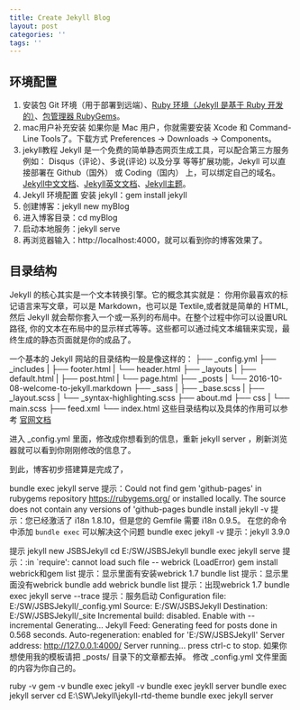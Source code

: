 ```yaml
---
title: Create Jekyll Blog
layout: post
categories: ''
tags: ''
---
```

## 环境配置
1. 安装包
Git 环境（用于部署到远端）、[Ruby 环境（Jekyll 是基于 Ruby 开发的）](http://www.ruby-lang.org/en/downloads/)、[包管理器 RubyGems](http://rubygems.org/pages/download)。
2. mac用户补充安装
如果你是 Mac 用户，你就需要安装 Xcode 和 Command-Line Tools了。下载方式 Preferences → Downloads → Components。
3. jekyll教程
Jekyll 是一个免费的简单静态网页生成工具，可以配合第三方服务例如： Disqus（评论）、多说(评论) 以及分享 等等扩展功能，Jekyll 可以直接部署在 Github（国外） 或 Coding（国内） 上，可以绑定自己的域名。[Jekyll中文文档](http://jekyll.bootcss.com/)、[Jekyll英文文档](https://jekyllrb.com/)、[Jekyll主题](http://jekyllthemes.org/)。
4. Jekyll 环境配置
安装 jekyll：gem install jekyll
5. 创建博客：jekyll new myBlog
6. 进入博客目录：cd myBlog
7. 启动本地服务：jekyll serve
8. 再浏览器输入：http://localhost:4000，就可以看到你的博客效果了。

## 目录结构
Jekyll 的核心其实是一个文本转换引擎。它的概念其实就是： 你用你最喜欢的标记语言来写文章，可以是 Markdown，也可以是 Textile,或者就是简单的 HTML, 然后 Jekyll 就会帮你套入一个或一系列的布局中。在整个过程中你可以设置URL路径, 你的文本在布局中的显示样式等等。这些都可以通过纯文本编辑来实现，最终生成的静态页面就是你的成品了。

一个基本的 Jekyll 网站的目录结构一般是像这样的：
├── _config.yml
├── _includes
|   ├── footer.html
|   └── header.html
├── _layouts
|   ├── default.html
|   ├── post.html
|   └── page.html
├── _posts
|   └── 2016-10-08-welcome-to-jekyll.markdown
├── _sass
|   ├── _base.scss
|   ├── _layout.scss
|   └── _syntax-highlighting.scss
├── about.md
├── css
|   └── main.scss
├── feed.xml
└── index.html
这些目录结构以及具体的作用可以参考 [官网文档](http://jekyll.com.cn/docs/structure/)

进入 _config.yml 里面，修改成你想看到的信息，重新 jekyll server ，刷新浏览器就可以看到你刚刚修改的信息了。

到此，博客初步搭建算是完成了，

bundle exec jekyll serve
提示：Could not find gem 'github-pages' in rubygems repository https://rubygems.org/ or installed locally.
The source does not contain any versions of 'github-pages
bundle install
 jekyll -v
 提示：您已经激活了 i18n 1.8.10，但是您的 Gemfile 需要 i18n 0.9.5。 在您的命令中添加 `bundle exec` 可以解决这个问题
 bundle exec jekyll -v
 提示：jekyll 3.9.0
 
 提示
 jekyll new JSBSJekyll
 cd E:/SW/JSBSJekyll
 bundle exec jekyll serve 
 提示：:in `require': cannot load such file -- webrick (LoadError)
 gem install webrick和gem list
 提示：显示里面有安装webrick 1.7
 bundle list
 提示：显示里面没有webrick 
 bundle add webrick
 bundle list
 提示：出现webrick 1.7
 bundle exec jekyll serve --trace
 提示：服务启动
 Configuration file: E:/SW/JSBSJekyll/_config.yml
            Source: E:/SW/JSBSJekyll
       Destination: E:/SW/JSBSJekyll/_site
 Incremental build: disabled. Enable with --incremental
      Generating...
       Jekyll Feed: Generating feed for posts
                    done in 0.568 seconds.
 Auto-regeneration: enabled for 'E:/SW/JSBSJekyll'
    Server address: http://127.0.0.1:4000/
  Server running... press ctrl-c to stop.
如果你想使用我的模板请把 _posts/ 目录下的文章都去掉。
修改 _config.yml 文件里面的内容为你自己的。

ruby -v
gem -v
bundle exec jekyll -v
bundle exec jeykll server
bundle exec jekyll server
cd E:\SW\Jekyll\jekyll-rtd-theme
bundle exec jekyll server